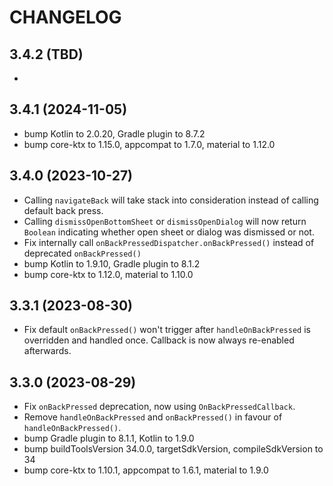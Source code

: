 # CHANGELOG

## 3.4.2 (TBD)
* 

## 3.4.1 (2024-11-05)
* bump Kotlin to 2.0.20, Gradle plugin to 8.7.2
* bump core-ktx to 1.15.0, appcompat to 1.7.0, material to 1.12.0

## 3.4.0 (2023-10-27)
* Calling `navigateBack` will take stack into consideration instead of calling default back press.
* Calling `dismissOpenBottomSheet` or `dismissOpenDialog` will now return `Boolean` indicating whether open sheet or dialog was dismissed or not.
* Fix internally call `onBackPressedDispatcher.onBackPressed()` instead of deprecated `onBackPressed()`
* bump Kotlin to 1.9.10, Gradle plugin to 8.1.2
* bump core-ktx to 1.12.0, material to 1.10.0

## 3.3.1 (2023-08-30)
* Fix default `onBackPressed()` won't trigger after `handleOnBackPressed` is overridden and handled once. Callback is now always re-enabled afterwards.

## 3.3.0 (2023-08-29)
* Fix `onBackPressed` deprecation, now using `OnBackPressedCallback`.
* Remove `handleOnBackPressed` and `onBackPressed()` in favour of `handleOnBackPressed()`.
* bump Gradle plugin to 8.1.1, Kotlin to 1.9.0 
* bump buildToolsVersion 34.0.0, targetSdkVersion, compileSdkVersion to 34
* bump core-ktx to 1.10.1, appcompat to 1.6.1, material to 1.9.0